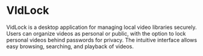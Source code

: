 # VIdLock
VidLock is a desktop application for managing local video libraries securely. Users can organize videos as personal or public, with the option to lock personal videos behind passwords for privacy. The intuitive interface allows easy browsing, searching, and playback of videos.
